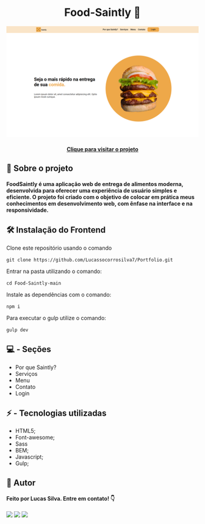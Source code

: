 <h1 align="center">
Food-Saintly 🍔
</h1>

![Portfólio](./src/img/foodsaintly.png "Portfólio")

<h4 align="center"><a href="https://foodsaintly.netlify.app/">Clique para visitar o projeto</a></h4>

## 💬 Sobre o projeto

#### FoodSaintly é uma aplicação web de entrega de alimentos moderna, desenvolvida para oferecer uma experiência de usuário simples e eficiente. O projeto foi criado com o objetivo de colocar em prática meus conhecimentos em desenvolvimento web, com ênfase na interface e na responsividade.

## 🛠️ Instalação do Frontend

Clone este repositório usando o comando

```
git clone https://github.com/Lucassocorrosilva7/Portfolio.git
```

Entrar na pasta utilizando o comando:

```
cd Food-Saintly-main
```

Instale as dependências com o comando:

```
npm i
```

Para executar o gulp utilize o comando:

```
gulp dev
```

## 💻 - Seções

- Por que Saintly?
- Serviços
- Menu
- Contato
- Login

## ⚡ - Tecnologias utilizadas

- HTML5;
- Font-awesome;
- Sass
- BEM;
- Javascript;
- Gulp;

## 👤 Autor

#### Feito por Lucas Silva. Entre em contato! 👇

<a href="https://lucas-bio.netlify.app/"><img src="https://img.shields.io/badge/Portfólio-6d28d9?style=for-the-badge&logo=&logoColor=white" target="_blank"></a>
<a href="https://www.linkedin.com/in/luquinhasssilva/"><img src="https://img.shields.io/badge/LinkedIn-0077B5?style=for-the-badge&logo=linkedin&logoColor=white" target="_blank"></a>
<a href="mailto:someone@lucassocorrosilva@gmail.com"><img src="https://img.shields.io/badge/Gmail-D14836?style=for-the-badge&logo=gmail&logoColor=white" target="_blank"></a>
